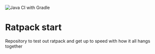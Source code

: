 ![Java CI with Gradle](https://github.com/lfarmer/ratpack-start/workflows/Java%20CI%20with%20Gradle/badge.svg?branch=master)

# Ratpack start

Repository to test out ratpack and get up to speed with how it all hangs together
